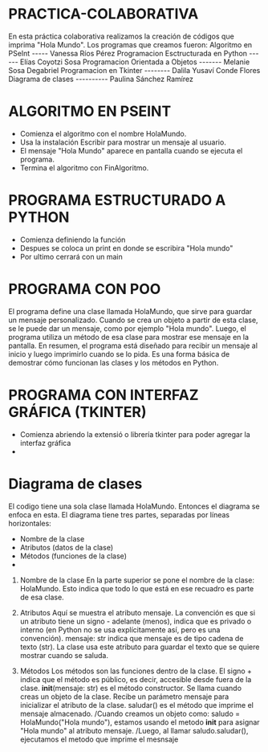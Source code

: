 # PRACTICA-COLABORATIVA
En esta práctica colaborativa realizamos la creación de códigos que imprima "Hola Mundo". 
Los programas que creamos fueron:
Algoritmo en PSeInt ----- Vanessa Ríos Pérez
Programacion Esctructurada en Python ------ Elías Coyotzi Sosa
Programacion Orientada a Objetos ------- Melanie Sosa Degabriel
Programacion en Tkinter -------- Dalila Yusaví Conde Flores 
Diagrama de clases ---------- Paulina Sánchez Ramírez


# ALGORITMO EN PSEINT
- Comienza el algoritmo con el nombre HolaMundo.
- Usa la instalación Escribir para mostrar un mensaje al usuario.
- El mensaje "Hola Mundo" aparece en pantalla cuando se ejecuta el programa.
- Termina el algoritmo con FinAlgoritmo.


# PROGRAMA ESTRUCTURADO A PYTHON
- Comienza definiendo la función
- Despues se coloca un print en donde se escribira "Hola mundo"
- Por ultimo cerrará con un main

 # PROGRAMA CON POO
 El programa define una clase llamada HolaMundo, que sirve para guardar un mensaje personalizado. Cuando se crea un objeto a partir de esta clase, se le puede dar un mensaje, como por ejemplo "Hola mundo". Luego, el programa utiliza un método de esa clase para mostrar ese mensaje en la pantalla. En resumen, el programa está diseñado para recibir un mensaje al inicio y luego imprimirlo cuando se lo pida. Es una forma básica de demostrar cómo funcionan las clases y los métodos en Python.

#  PROGRAMA CON INTERFAZ GRÁFICA (TKINTER)
- Comienza abriendo la extensió o librería tkinter para poder agregar la interfaz gráfica
- 



# Diagrama de clases 
El codigo tiene una sola clase llamada HolaMundo. Entonces el diagrama se enfoca en esta.
El diagrama tiene tres partes, separadas por líneas horizontales:
- Nombre de la clase
- Atributos (datos de la clase)
- Métodos (funciones de la clase)
- 
1. Nombre de la clase
En la parte superior se pone el nombre de la clase: HolaMundo.
Esto indica que todo lo que está en ese recuadro es parte de esa clase.

3. Atributos
Aquí se muestra el atributo mensaje.
La convención es que si un atributo tiene un signo - adelante (menos), indica que es privado o interno (en Python no se usa explícitamente así, pero es una convención).
mensaje: str indica que mensaje es de tipo cadena de texto (str).
La clase usa este atributo para guardar el texto que se quiere mostrar cuando se saluda.

5. Métodos
Los métodos son las funciones dentro de la clase.
El signo + indica que el método es público, es decir, accesible desde fuera de la clase.
__init__(mensaje: str) es el método constructor. Se llama cuando creas un objeto de la clase. Recibe un parámetro mensaje para inicializar el atributo de la clase.
saludar() es el método que imprime el mensaje almacenado.
/Cuando creamos un objeto como: saludo = HolaMundo("Hola mundo"), estamos usando el metodo __init__ para asignar "Hola mundo" al atributo mensaje.
/Luego, al llamar saludo.saludar(), ejecutamos el metodo que imprime el mesnsaje
